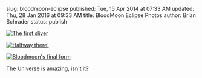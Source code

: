 slug: bloodmoon-eclipse
published: Tue, 15 Apr 2014 at 07:33 AM
updated: Thu, 28 Jan 2016 at 09:33 AM
title: BloodMoon Eclipse Photos
author: Brian Schrader
status: publish

<a href="http://brianschrader.com/images/blog/blodmoon-1.jpg">![The first sliver](http://brianschrader.com/images/blog/blodmoon-1-comp.jpg)</a>

<a href="http://brianschrader.com/images/blog/blodmoon-3.jpg">![Halfway there!](http://brianschrader.com/images/blog/blodmoon-2-comp.jpg)</a>

<a href="http://brianschrader.com/images/blog/blodmoon-3.jpg">![Bloodmoon's final form](http://brianschrader.com/images/blog/blodmoon-3-comp.jpg)</a>

The Universe is amazing, isn't it? 